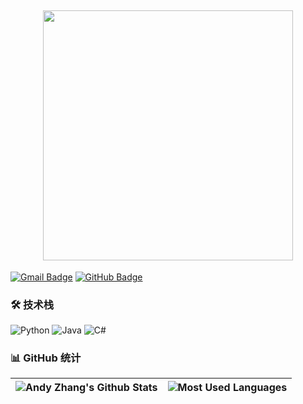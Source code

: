 ## <div align="center"> <img width="400" src="https://count.kjchmc.cn/get/@:ZouGuoDaHuang?theme=gelbooru" /> </div>

 [![Gmail Badge](https://img.shields.io/badge/-zouguodahuang@outlook.com-c14438?style=for-the-badge&logo=Gmail&logoColor=white)](mailto:zouguodahuang@outlook.com)
 [![GitHub Badge](https://img.shields.io/badge/-ZouGuoDaHuang-181717?style=for-the-badge&logo=github)](https://github.com/ZouGuoDaHuang)

 ### 🛠️ 技术栈
 ![Python](https://img.shields.io/badge/-Python-3776AB?style=for-the-badge&logo=python&logoColor=white)
 ![Java](https://img.shields.io/badge/-Java-007396?style=for-the-badge&logo=openjdk&logoColor=white)
 ![C#](https://img.shields.io/badge/-C%23-239120?style=for-the-badge&logo=c-sharp&logoColor=white)

 ### 📊 GitHub 统计
 | <img align="center" alt="Andy Zhang's Github Stats" src="https://github-readme-stats.vercel.app/api?username=ZouGuoDaHuang&show_icons=true&count_private=true&include_all_commits=true&hide_border=true" /> | <img align="center" alt="Most Used Languages" src="https://github-readme-stats.vercel.app/api/top-langs/?username=ZouGuoDaHuang&hide_border=true&layout=compact&exclude_repo=ZouGuoDaHuang.github.io" /> |
 | - | - |
 
